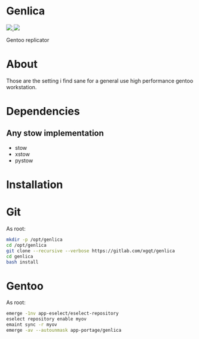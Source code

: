 # Genlica


<a href="https://gitlab.com/xgqt/genlica/pipelines">
    <img src="https://gitlab.com/xgqt/genlica/badges/master/pipeline.svg">
</a>
<a href="./LICENSE">
    <img src="https://img.shields.io/badge/license-ISC-blue.svg">
</a>

Gentoo replicator


# About

Those are the setting i find sane for a general use high performance gentoo workstation.


# Dependencies

## Any stow implementation

- stow
- xstow
- pystow


# Installation

# Git

As root:

```sh
mkdir -p /opt/genlica
cd /opt/genlica
git clone --recursive --verbose https://gitlab.com/xgqt/genlica
cd genlica
bash install
```


# Gentoo

As root:

```sh
emerge -1nv app-eselect/eselect-repository
eselect repository enable myov
emaint sync -r myov
emerge -av --autounmask app-portage/genlica
```

